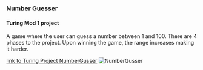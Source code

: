 ###  Number Guesser
#### Turing Mod 1 project

A game where the user can guess a number between 1 and 100. There are 4 phases to the project.
Upon winning the game, the range increases making it harder. 

[link to Turing Project NumberGusser](http://frontend.turing.io/projects/number-guesser.html)
![NumberGusser](https://scontent.fapa1-1.fna.fbcdn.net/v/t1.0-9/31351375_10216678761624919_3352075331459612672_o.jpg?_nc_cat=0&oh=fa9ad589369d02a01ab32ce42a600dfb&oe=5B9A4D80)

